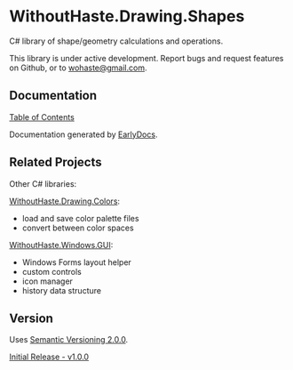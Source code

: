 # WithoutHaste.Drawing.Shapes

C# library of shape/geometry calculations and operations.

This library is under active development. Report bugs and request features on Github, or to wohaste@gmail.com.

## Documentation

[Table of Contents](documentation/TableOfContents.md)

Documentation generated by [EarlyDocs](https://github.com/WithoutHaste/EarlyDocs).

## Related Projects

Other C# libraries:  

[WithoutHaste.Drawing.Colors](https://github.com/WithoutHaste/WithoutHaste.Drawing.Colors):  
- load and save color palette files
- convert between color spaces

[WithoutHaste.Windows.GUI](https://github.com/WithoutHaste/WithoutHaste.Windows.GUI):  
- Windows Forms layout helper
- custom controls
- icon manager
- history data structure

## Version

Uses [Semantic Versioning 2.0.0](https://semver.org/).

[Initial Release - v1.0.0](https://github.com/WithoutHaste/WithoutHaste.Drawing.Shapes/releases/tag/v1.0.0)


